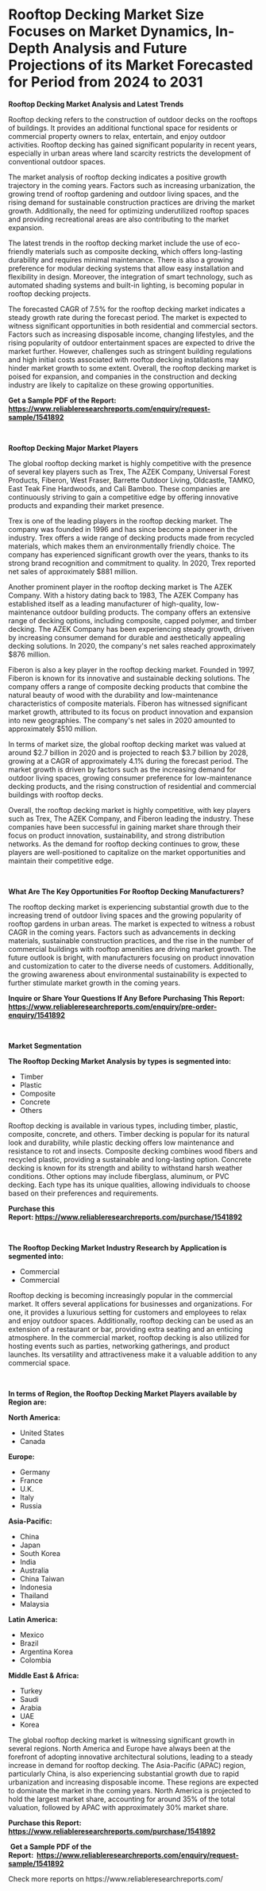 <p><h1>Rooftop Decking Market Size Focuses on Market Dynamics, In-Depth Analysis and Future Projections of its Market Forecasted for Period from 2024 to 2031</h1></p><p><strong>Rooftop Decking Market Analysis and Latest Trends</strong></p>
<p><p>Rooftop decking refers to the construction of outdoor decks on the rooftops of buildings. It provides an additional functional space for residents or commercial property owners to relax, entertain, and enjoy outdoor activities. Rooftop decking has gained significant popularity in recent years, especially in urban areas where land scarcity restricts the development of conventional outdoor spaces.</p><p>The market analysis of rooftop decking indicates a positive growth trajectory in the coming years. Factors such as increasing urbanization, the growing trend of rooftop gardening and outdoor living spaces, and the rising demand for sustainable construction practices are driving the market growth. Additionally, the need for optimizing underutilized rooftop spaces and providing recreational areas are also contributing to the market expansion.</p><p>The latest trends in the rooftop decking market include the use of eco-friendly materials such as composite decking, which offers long-lasting durability and requires minimal maintenance. There is also a growing preference for modular decking systems that allow easy installation and flexibility in design. Moreover, the integration of smart technology, such as automated shading systems and built-in lighting, is becoming popular in rooftop decking projects.</p><p>The forecasted CAGR of 7.5% for the rooftop decking market indicates a steady growth rate during the forecast period. The market is expected to witness significant opportunities in both residential and commercial sectors. Factors such as increasing disposable income, changing lifestyles, and the rising popularity of outdoor entertainment spaces are expected to drive the market further. However, challenges such as stringent building regulations and high initial costs associated with rooftop decking installations may hinder market growth to some extent. Overall, the rooftop decking market is poised for expansion, and companies in the construction and decking industry are likely to capitalize on these growing opportunities.</p></p>
<p><strong>Get a Sample PDF of the Report:&nbsp; <a href="https://www.reliableresearchreports.com/enquiry/request-sample/1541892">https://www.reliableresearchreports.com/enquiry/request-sample/1541892</a></strong></p>
<p>&nbsp;</p>
<p><strong>Rooftop Decking Major Market Players</strong></p>
<p><p>The global rooftop decking market is highly competitive with the presence of several key players such as Trex, The AZEK Company, Universal Forest Products, Fiberon, West Fraser, Barrette Outdoor Living, Oldcastle, TAMKO, East Teak Fine Hardwoods, and Cali Bamboo. These companies are continuously striving to gain a competitive edge by offering innovative products and expanding their market presence.</p><p>Trex is one of the leading players in the rooftop decking market. The company was founded in 1996 and has since become a pioneer in the industry. Trex offers a wide range of decking products made from recycled materials, which makes them an environmentally friendly choice. The company has experienced significant growth over the years, thanks to its strong brand recognition and commitment to quality. In 2020, Trex reported net sales of approximately $881 million.</p><p>Another prominent player in the rooftop decking market is The AZEK Company. With a history dating back to 1983, The AZEK Company has established itself as a leading manufacturer of high-quality, low-maintenance outdoor building products. The company offers an extensive range of decking options, including composite, capped polymer, and timber decking. The AZEK Company has been experiencing steady growth, driven by increasing consumer demand for durable and aesthetically appealing decking solutions. In 2020, the company's net sales reached approximately $876 million.</p><p>Fiberon is also a key player in the rooftop decking market. Founded in 1997, Fiberon is known for its innovative and sustainable decking solutions. The company offers a range of composite decking products that combine the natural beauty of wood with the durability and low-maintenance characteristics of composite materials. Fiberon has witnessed significant market growth, attributed to its focus on product innovation and expansion into new geographies. The company's net sales in 2020 amounted to approximately $510 million.</p><p>In terms of market size, the global rooftop decking market was valued at around $2.7 billion in 2020 and is projected to reach $3.7 billion by 2028, growing at a CAGR of approximately 4.1% during the forecast period. The market growth is driven by factors such as the increasing demand for outdoor living spaces, growing consumer preference for low-maintenance decking products, and the rising construction of residential and commercial buildings with rooftop decks.</p><p>Overall, the rooftop decking market is highly competitive, with key players such as Trex, The AZEK Company, and Fiberon leading the industry. These companies have been successful in gaining market share through their focus on product innovation, sustainability, and strong distribution networks. As the demand for rooftop decking continues to grow, these players are well-positioned to capitalize on the market opportunities and maintain their competitive edge.</p></p>
<p>&nbsp;</p>
<p><strong>What Are The Key Opportunities For Rooftop Decking Manufacturers?</strong></p>
<p><p>The rooftop decking market is experiencing substantial growth due to the increasing trend of outdoor living spaces and the growing popularity of rooftop gardens in urban areas. The market is expected to witness a robust CAGR in the coming years. Factors such as advancements in decking materials, sustainable construction practices, and the rise in the number of commercial buildings with rooftop amenities are driving market growth. The future outlook is bright, with manufacturers focusing on product innovation and customization to cater to the diverse needs of customers. Additionally, the growing awareness about environmental sustainability is expected to further stimulate market growth in the coming years.</p></p>
<p><strong>Inquire or Share Your Questions If Any Before Purchasing This Report: <a href="https://www.reliableresearchreports.com/enquiry/pre-order-enquiry/1541892">https://www.reliableresearchreports.com/enquiry/pre-order-enquiry/1541892</a></strong></p>
<p>&nbsp;</p>
<p><strong>Market Segmentation</strong></p>
<p><strong>The Rooftop Decking Market Analysis by types is segmented into:</strong></p>
<p><ul><li>Timber</li><li>Plastic</li><li>Composite</li><li>Concrete</li><li>Others</li></ul></p>
<p><p>Rooftop decking is available in various types, including timber, plastic, composite, concrete, and others. Timber decking is popular for its natural look and durability, while plastic decking offers low maintenance and resistance to rot and insects. Composite decking combines wood fibers and recycled plastic, providing a sustainable and long-lasting option. Concrete decking is known for its strength and ability to withstand harsh weather conditions. Other options may include fiberglass, aluminum, or PVC decking. Each type has its unique qualities, allowing individuals to choose based on their preferences and requirements.</p></p>
<p><strong>Purchase this Report:&nbsp;<a href="https://www.reliableresearchreports.com/purchase/1541892">https://www.reliableresearchreports.com/purchase/1541892</a></strong></p>
<p>&nbsp;</p>
<p><strong>The Rooftop Decking Market Industry Research by Application is segmented into:</strong></p>
<p><ul><li>Commercial</li><li>Commercial</li></ul></p>
<p><p>Rooftop decking is becoming increasingly popular in the commercial market. It offers several applications for businesses and organizations. For one, it provides a luxurious setting for customers and employees to relax and enjoy outdoor spaces. Additionally, rooftop decking can be used as an extension of a restaurant or bar, providing extra seating and an enticing atmosphere. In the commercial market, rooftop decking is also utilized for hosting events such as parties, networking gatherings, and product launches. Its versatility and attractiveness make it a valuable addition to any commercial space.</p></p>
<p>&nbsp;</p>
<p><strong>In terms of Region, the Rooftop Decking Market Players available by Region are:</strong></p>
<p>
    <p> <strong> North America: </strong>
        <ul>
            <li>United States</li>
            <li>Canada</li>
        </ul>
        </p> 
    <p> <strong> Europe: </strong>
        <ul>
            <li>Germany</li>
            <li>France</li>
            <li>U.K.</li>
            <li>Italy</li>
            <li>Russia</li>
        </ul>
        </p> 
    <p> <strong> Asia-Pacific: </strong>
        <ul>
            <li>China</li>
            <li>Japan</li>
            <li>South Korea</li>
            <li>India</li>
            <li>Australia</li>
            <li>China Taiwan</li>
            <li>Indonesia</li>
            <li>Thailand</li>
            <li>Malaysia</li>
        </ul>
        </p> 
    <p> <strong> Latin America: </strong>
        <ul>
            <li>Mexico</li>
            <li>Brazil</li>
            <li>Argentina Korea</li>
            <li>Colombia</li>
        </ul>
        </p> 
    <p> <strong> Middle East & Africa: </strong>
        <ul>
            <li>Turkey</li>
            <li>Saudi</li>
            <li>Arabia</li>
            <li>UAE</li>
            <li>Korea</li>
        </ul>
    </p>
    </p>
<p><p>The global rooftop decking market is witnessing significant growth in several regions. North America and Europe have always been at the forefront of adopting innovative architectural solutions, leading to a steady increase in demand for rooftop decking. The Asia-Pacific (APAC) region, particularly China, is also experiencing substantial growth due to rapid urbanization and increasing disposable income. These regions are expected to dominate the market in the coming years. North America is projected to hold the largest market share, accounting for around 35% of the total valuation, followed by APAC with approximately 30% market share.</p></p>
<p><strong>Purchase this Report: <a href="https://www.reliableresearchreports.com/purchase/1541892">https://www.reliableresearchreports.com/purchase/1541892</a></strong></p>
<p>&nbsp;<strong>Get a Sample PDF of the Report:&nbsp;&nbsp;<a href="https://www.reliableresearchreports.com/enquiry/request-sample/1541892">https://www.reliableresearchreports.com/enquiry/request-sample/1541892</a></strong></p>
<p><strong></strong></p>
<p>Check more reports on https://www.reliableresearchreports.com/</p>